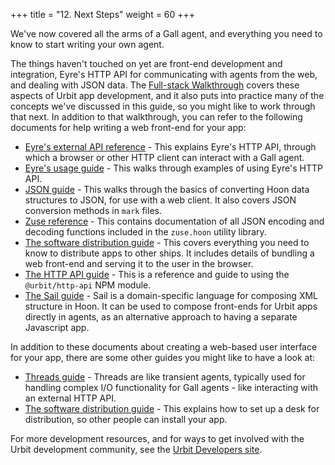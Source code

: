 +++
title = "12. Next Steps"
weight = 60
+++

We've now covered all the arms of a Gall agent, and everything you need to know
to start writing your own agent.

The things haven't touched on yet are front-end development and integration,
Eyre's HTTP API for communicating with agents from the web, and dealing with
JSON data. The [Full-stack Walkthrough](/guides/core/app-school-full-stack/1-intro)
covers these aspects of Urbit app development, and it also puts into practice
many of the concepts we've discussed in this guide, so you might like to work
through that next. In addition to that walkthrough, you can refer to the
following documents for help writing a web front-end for your app:

- [Eyre's external API reference](/reference/arvo/eyre/external-api-ref) - This
  explains Eyre's HTTP API, through which a browser or other HTTP client can
  interact with a Gall agent.
- [Eyre's usage guide](/reference/arvo/eyre/guide) - This walks through examples of
  using Eyre's HTTP API.
- [JSON guide](/guides/additional/hoon/json-guide) - This walks through the basics of
  converting Hoon data structures to JSON, for use with a web client. It also
  covers JSON conversion methods in `mark` files.
- [Zuse reference](/reference/hoon/zuse/table-of-contents) - This contains
  documentation of all JSON encoding and decoding functions included in the
  `zuse.hoon` utility library.
- [The software distribution guide](/guides/additional/dist/dist) - This covers
  everything you need to know to distribute apps to other ships. It includes
  details of bundling a web front-end and serving it to the user in the browser.
- [The HTTP API guide](/guides/additional/http-api-guide) - This is a reference
  and guide to using the `@urbit/http-api` NPM module.
- [The Sail guide](/guides/additional/hoon/sail) - Sail is a domain-specific language
  for composing XML structure in Hoon. It can be used to compose front-ends for
  Urbit apps directly in agents, as an alternative approach to having a
  separate Javascript app.

In addition to these documents about creating a web-based user interface for
your app, there are some other guides you might like to have a look at:

- [Threads guide](reference/arvo/threads/overview) - Threads are like transient
  agents, typically used for handling complex I/O functionality for Gall
  agents - like interacting with an external HTTP API.
- [The software distribution guide](/guides/additional/dist/dist) - This explains
  how to set up a desk for distribution, so other people can install your app.

For more development resources, and for ways to get involved with the Urbit
development community, see the [Urbit Developers
site](https://developers.urbit.org/).
